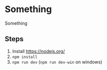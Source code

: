 # Something
Something

## Steps
1. Install https://nodejs.org/
2. `npm install`
3. `npm run dev` (`npm run dev-win` on windows)
